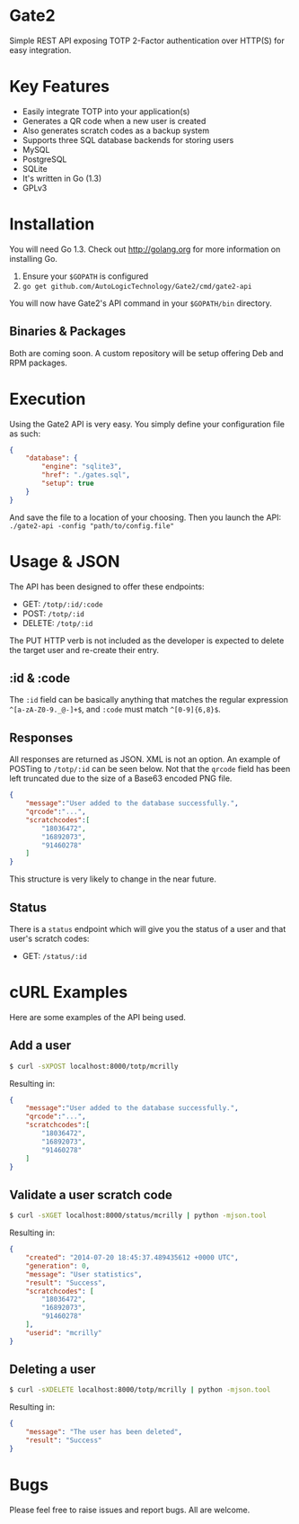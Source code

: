 # Gate2

Simple REST API exposing TOTP 2-Factor authentication over HTTP(S) for easy integration.

# Key Features

* Easily integrate TOTP into your application(s)
* Generates a QR code when a new user is created
* Also generates scratch codes as a backup system
* Supports three SQL database backends for storing users
 * MySQL
 * PostgreSQL
 * SQLite
* It's written in Go (1.3)
* GPLv3

# Installation

You will need Go 1.3. Check out http://golang.org for more information on installing Go.

1. Ensure your `$GOPATH` is configured
1. `go get github.com/AutoLogicTechnology/Gate2/cmd/gate2-api`

You will now have Gate2's API command in your `$GOPATH/bin` directory.

## Binaries & Packages

Both are coming soon. A custom repository will be setup offering Deb and RPM packages.

# Execution

Using the Gate2 API is very easy. You simply define your configuration file as such:

```json
{
    "database": {
        "engine": "sqlite3",
        "href": "./gates.sql",
        "setup": true
    }
}
```

And save the file to a location of your choosing. Then you launch the API: `./gate2-api -config "path/to/config.file"`

# Usage & JSON 

The API has been designed to offer these endpoints:

* GET: `/totp/:id/:code`
* POST: `/totp/:id`
* DELETE: `/totp/:id`

The PUT HTTP verb is not included as the developer is expected to delete the target user and re-create their entry.

## :id & :code

The `:id` field can be basically anything that matches the regular expression `^[a-zA-Z0-9._@-]+$`, and `:code` must match `^[0-9]{6,8}$`.

## Responses

All responses are returned as JSON. XML is not an option. An example of POSTing to `/totp/:id` can be seen below. Not that the `qrcode` field has been left truncated due to the size of a Base63 encoded PNG file.

```json
{
	"message":"User added to the database successfully.",
	"qrcode":"...",
	"scratchcodes":[
		"18036472",
		"16892073",
		"91460278"
	]
}
```

This structure is very likely to change in the near future.

## Status

There is a `status` endpoint which will give you the status of a user and that user's scratch codes:

* GET: `/status/:id`

# cURL Examples

Here are some examples of the API being used.

## Add a user

```bash
$ curl -sXPOST localhost:8000/totp/mcrilly
```

Resulting in:

```json
{
	"message":"User added to the database successfully.",
	"qrcode":"...",
	"scratchcodes":[
		"18036472",
		"16892073",
		"91460278"
	]
}
```

## Validate a user scratch code

```bash
$ curl -sXGET localhost:8000/status/mcrilly | python -mjson.tool
```

Resulting in:

```json
{
    "created": "2014-07-20 18:45:37.489435612 +0000 UTC",
    "generation": 0,
    "message": "User statistics",
    "result": "Success",
    "scratchcodes": [
        "18036472",
		"16892073",
		"91460278"
    ],
    "userid": "mcrilly"
}
```

## Deleting a user

```bash
$ curl -sXDELETE localhost:8000/totp/mcrilly | python -mjson.tool
```

Resulting in:

```json
{
    "message": "The user has been deleted",
    "result": "Success"
}
```

# Bugs

Please feel free to raise issues and report bugs. All are welcome.
